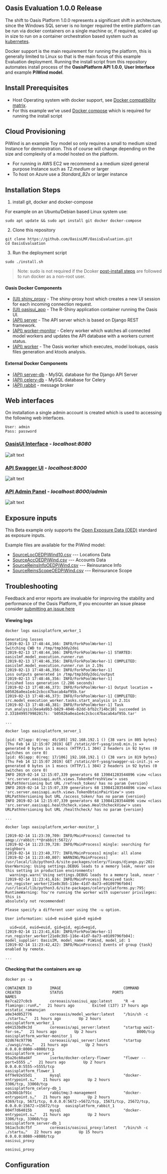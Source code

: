Oasis Evaluation 1.0.0 Release 
--------------------------------

The shift to Oasis Platform 1.0.0 represents a significant shift in architecture, since the Windows SQL server is no longer required the entire platform can be run via docker containers on a single machine or, if required, scaled up in size to run on a container orchestration based system such as [kubernetes](https://kubernetes.io).

Docker support is the main requirement for running the platform, this is generally limited to Linux so that is the main focus of this example Evaluation deployment. Running the install script from this repository automates install process of the **OasisPlatform API 1.0.0**, **User Interface** and example **PiWind model**. 

## Install Prerequisites
* Host Operating system with docker support, see [Docker compatibility matrix](https://success.docker.com/article/compatibility-matrix).
* For this example we’ve used [Docker compose](https://docs.docker.com/compose/) which is required for running the install script

## Cloud Provisioning 
PiWind is an example Toy model so only requires a small to medium sized Instance for demonstration. This of course will change depending on the size and complexity of a model hosted on the platform. 

* For running in AWS EC2 we recommend a a medium sized general purpose Instance such as *T2.medium* or larger 
* To host on Azure use a *Standard_B2s* or larger instance 
  

## Installation Steps

1) install git, docker and docker-compose

For example on an Ubuntu/Debian based Linux system use:
```
sudo apt update && sudo apt install git docker docker-compose 
```

 
2) Clone this repository 
```
git clone https://github.com/OasisLMF/OasisEvaluation.git 
cd OasisEvaluation
```
3) Run the deployment script 
```
sudo ./install.sh
```
> Note: sudo is not required if the Dcoker [post-install steps](https://docs.docker.com/install/linux/linux-postinstall/) are followed to run docker as a non-root user.


#### Oasis Docker Components 

* [(UI) shiny_proxy](https://cloud.docker.com/u/coreoasis/repository/docker/coreoasis/oasisui_proxy) - The shiny-proxy host which creates a new UI session for each incoming connection request.
* [(UI) oasisui_app](https://cloud.docker.com/u/coreoasis/repository/docker/coreoasis/oasisui_app) - The R-Shiny application container running the Oasis UI.
* [(API) server](https://cloud.docker.com/u/coreoasis/repository/docker/coreoasis/api_server) - The API server which is based on Django REST framework.
* [(API) worker-monitor](https://cloud.docker.com/u/coreoasis/repository/docker/coreoasis/api_server) - Celery worker which watches all connected model workers  and updates the API database with a workers current status.
* [(API) worker](https://cloud.docker.com/u/coreoasis/repository/docker/coreoasis/model_worker) - The Oasis worker which executes, model lookups, oasis files generation and ktools analysis. 


#### External Docker Components 
* [(API) server-db](https://hub.docker.com/_/mysql) - MySQL database for the Django API Server 
* [(API) celery-db](https://hub.docker.com/_/mysql) - MySQL database for Celery
* [(API) rabbit](https://hub.docker.com/_/rabbitmq) - message broker


## Web interfaces 
On installation a single admin account is created which is used to accessing the following web interfaces.

```
User: admin
Pass: password
```



### [OasisUI Interface](http://localhost:8080) - *localhost:8080* 
![alt text](https://github.com/OasisLMF/OasisEvaluation/raw/master/.img/oasisui.png)

### [API Swagger UI](http://localhost:8000/) - *localhost:8000*
![alt text](https://github.com/OasisLMF/OasisEvaluation/raw/master/.img/api_swagger.png)

### [API Admin Panel](http://localhost:8000/admin) - *localhost:8000/admin*
![alt text](https://github.com/OasisLMF/OasisEvaluation/raw/master/.img/admin_panel.png)

## Exposure inputs

This Beta example only supports the [Open Exposure Data (OED)](https://github.com/Simplitium/OED) standard as exposure inputs.

Example files are available for the PiWind model:

* [SourceLocOEDPiWind10.csv](https://raw.githubusercontent.com/OasisLMF/OasisEvaluation/master/example_files/SourceLocOEDPiWind10.csv?token=AJbotaz-o8d1bp01mc3hSHdokCrXQpxAks5cboSvwA) --- Locations Data
* [SourceAccOEDPiWind.csv](https://raw.githubusercontent.com/OasisLMF/OasisEvaluation/master/example_files/SourceAccOEDPiWind.csv?token=AJbotXImZFbEH21jJP8yd6CxCULvTkQSks5cboSywA) --- Accounts Data
* [SourceReinsInfoOEDPiWind.csv](https://raw.githubusercontent.com/OasisLMF/OasisEvaluation/master/example_files/SourceReinsInfoOEDPiWind.csv?token=AJbotVOYhdlth1bALv-qrw9neW0iU8osks5cboS3wA) --- Reinsurance Info 
* [SourceReinsScopeOEDPiWind.csv](https://raw.githubusercontent.com/OasisLMF/OasisEvaluation/master/example_files/SourceReinsScopeOEDPiWind.csv?token=AJbotdVn3Jxvlf0l4ZWy1Y76btVtxT-gks5cboS6wA) --- Reinsurance Scope 






## Troubleshooting 
Feedback and error reports are invaluable for improving the stability and performance of the Oasis Platform, If you encounter an issue please consider [submitting an issue here](https://github.com/OasisLMF/OasisPlatform/issues)



#### Viewing logs 


`docker logs oasisplatform_worker_1`
```
Generating losses
[2019-02-13 17:48:44,166: INFO/ForkPoolWorker-1] 
Switching CWD to /tmp/tmp3ddy2doi
[2019-02-13 17:48:44,166: INFO/ForkPoolWorker-1] STARTED: oasislmf.model_execution.runner.run
[2019-02-13 17:48:46,356: INFO/ForkPoolWorker-1] COMPLETED: oasislmf.model_execution.runner.run in 2.19s
[2019-02-13 17:48:46,356: INFO/ForkPoolWorker-1] 
Loss outputs generated in /tmp/tmp3ddy2doi/output
[2019-02-13 17:48:46,356: INFO/ForkPoolWorker-1] 
Finished loss generation (2.286 seconds)
[2019-02-13 17:48:46,373: INFO/ForkPoolWorker-1] Output location = b05026a0ea1e4c2cbcc47bacab4af95b.tar
[2019-02-13 17:48:46,373: INFO/ForkPoolWorker-1] COMPLETED: src.model_execution_worker.tasks.start_analysis in 2.31s
[2019-02-13 17:48:46,381: INFO/ForkPoolWorker-1] Task run_analysis[6ea4a9b3-b829-4046-82dd-bfb2c714bc10] succeeded in 2.3318499579982017s: 'b05026a0ea1e4c2cbcc47bacab4af95b.tar'

...
```

`docker logs oasisplatform_server_1`
```
[pid: 67|app: 0|req: 45/105] 192.168.192.1 () {38 vars in 805 bytes} [Thu Feb 14 12:15:07 2019] GET /static/drf-yasg/insQ.min.js => generated 0 bytes in 1 msecs (HTTP/1.1 304) 2 headers in 92 bytes (0 switches on core 0)
[pid: 65|app: 0|req: 17/106] 192.168.192.1 () {38 vars in 819 bytes} [Thu Feb 14 12:15:07 2019] GET /static/drf-yasg/swagger-ui-init.js => generated 0 bytes in 1 msecs (HTTP/1.1 304) 2 headers in 92 bytes (0 switches on core 0)
INFO 2019-02-14 12:15:07,339 generators 68 139841283544896 view <class 'src.server.oasisapi.auth.views.TokenRefreshView'> uses URLPathVersioning but URL /refresh_token/ has no param {version}
INFO 2019-02-14 12:15:07,339 generators 68 139841283544896 view <class 'src.server.oasisapi.auth.views.TokenObtainPairView'> uses URLPathVersioning but URL /access_token/ has no param {version}
INFO 2019-02-14 12:15:07,339 generators 68 139841283544896 view <class 'src.server.oasisapi.healthcheck.views.HealthcheckView'> uses URLPathVersioning but URL /healthcheck/ has no param {version}

...
```


`docker logs oasisplatform_worker-monitor_1`
```
[2019-02-14 11:23:39,709: INFO/MainProcess] Connected to amqp://rabbit:**@rabbit:5672//
[2019-02-14 11:23:39,728: INFO/MainProcess] mingle: searching for neighbors
[2019-02-14 11:23:40,777: INFO/MainProcess] mingle: all alone
[2019-02-14 11:23:40,807: WARNING/MainProcess] /usr/local/lib/python3.6/site-packages/celery/fixups/django.py:202: UserWarning: Using settings.DEBUG leads to a memory leak, never use this setting in production environments!
  warnings.warn('Using settings.DEBUG leads to a memory leak, never '
[2019-02-14 11:23:41,616: INFO/MainProcess] Received task: run_register_worker[21e8c3b5-116e-41d7-8a73-e0109796fb04]  
/usr/local/lib/python3.6/site-packages/celery/platforms.py:795: RuntimeWarning: You're running the worker with superuser privileges: this is
absolutely not recommended!

Please specify a different user using the -u option.

User information: uid=0 euid=0 gid=0 egid=0

  uid=uid, euid=euid, gid=gid, egid=egid,
[2019-02-14 11:23:41,618: INFO/ForkPoolWorker-1] run_register_worker[21e8c3b5-116e-41d7-8a73-e0109796fb04]: model_supplier: OasisIM, model_name: PiWind, model_id: 1
[2019-02-14 11:23:42,422: INFO/MainProcess] Events of group {task} enabled by remote.

...
```




#### Checking that the containers are up
                                            
`docker ps -a`
```
CONTAINER ID        IMAGE                            COMMAND                  CREATED             STATUS                      PORTS                                                                                        NAMES
8e7ca227c0cb        coreoasis/oasisui_app:latest     "R -e flamingo::runF…"   21 hours ago        Exited (137) 17 hours ago                                                                                                ecstatic_ramanujan
a0e34d052776        coreoasis/model_worker:latest    "/bin/sh -c ./startu…"   21 hours ago        Up 2 hours                                                                                                               oasisplatform_worker_1
e04153bd9c3d        coreoasis/api_server:latest      "startup wait-for-se…"   21 hours ago        Up 2 hours                  8000/tcp                                                                                     oasisplatform_worker-monitor_1
02d674c97796        coreoasis/api_server:latest      "startup ./uwsgi/run…"   21 hours ago        Up 2 hours                  0.0.0.0:8000->8000/tcp                                                                       oasisplatform_server_1
95a26c60ad4f        iserko/docker-celery-flower      "flower --port=5555 …"   21 hours ago        Up 2 hours                  0.0.0.0:5555->5555/tcp                                                                       oasisplatform_flower_1
6ff9e92e55d1        mysql                            "docker-entrypoint.s…"   21 hours ago        Up 2 hours                  3306/tcp, 33060/tcp                                                                          oasisplatform_celery-db_1
e2b36b1bf91c        rabbitmq:3-management            "docker-entrypoint.s…"   21 hours ago        Up 2 hours                  4369/tcp, 5671/tcp, 0.0.0.0:5672->5672/tcp, 15671/tcp, 25672/tcp, 0.0.0.0:15672->15672/tcp   oasisplatform_rabbit_1
804f7d64015b        mysql                            "docker-entrypoint.s…"   21 hours ago        Up 2 hours                  3306/tcp, 33060/tcp                                                                          oasisplatform_server-db_1
561ac5c8cf5f        coreoasis/oasisui_proxy:latest   "/bin/sh -c ./startu…"   22 hours ago        Up 15 hours                 0.0.0.0:8080->8080/tcp                                                                       oasisui_proxy
                                                                     oasisui_proxy

```









## Configuration 
